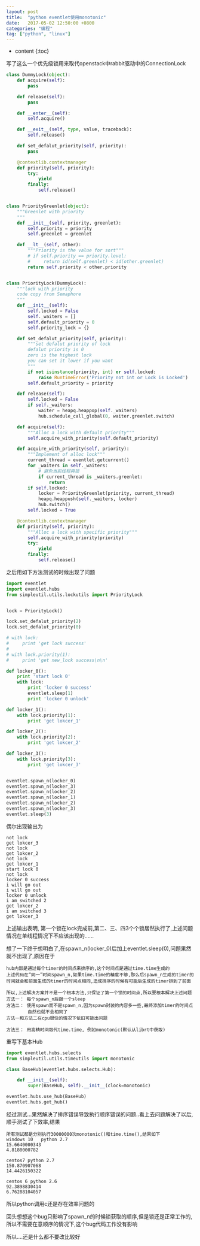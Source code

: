 ```yaml
---
layout: post
title:  "python eventlet使用monotonic"
date:   2017-05-02 12:50:00 +0800
categories: "编程"
tag: ["python", "linux"]
---
```


* content
{:toc}


写了这么一个优先级锁用来取代openstack中rabbit驱动中的ConnectionLock

```python
class DummyLock(object):
    def acquire(self):
        pass

    def release(self):
        pass

    def __enter__(self):
        self.acquire()

    def __exit__(self, type, value, traceback):
        self.release()

    def set_defalut_priority(self, priority):
        pass

    @contextlib.contextmanager
    def priority(self, priority):
        try:
            yield
        finally:
            self.release()


class PriorityGreenlet(object):
    """Greenlet with priority
    """
    def __init__(self, priority, greenlet):
        self.priority = priority
        self.greenlet = greenlet

    def __lt__(self, other):
        """Priority is the value for sort"""
        # if self.priority == priority.level:
        #     return id(self.greenlet) < id(other.greenlet)
        return self.priority < other.priority


class PriorityLock(DummyLock):
    """lock with priority
    code copy from Semaphore
    """
    def __init__(self):
        self.locked = False
        self._waiters = []
        self.default_priority = 0
        self.priority_lock = {}

    def set_defalut_priority(self, priority):
        """set defalut priority of lock
        defalut priority is 0
        zero is the highest lock
        you can set it lower if you want
        """
        if not isinstance(priority, int) or self.locked:
            raise RuntimeError('Priority not int or Lock is Locked')
        self.default_priority = priority

    def release(self):
        self.locked = False
        if self._waiters:
            waiter = heapq.heappop(self._waiters)
            hub.schedule_call_global(0, waiter.greenlet.switch)

    def acquire(self):
        """Alloc a lock with default priority"""
        self.acquire_with_priority(self.default_priority)

    def acquire_with_priority(self, priority):
        """Implement of alloc lock"""
        current_thread = eventlet.getcurrent()
        for _waiters in self._waiters:
            # 避免当前线程再锁
            if current_thread is _waiters.greenlet:
                return
        if self.locked:
            locker = PriorityGreenlet(priority, current_thread)
            heapq.heappush(self._waiters, locker)
            hub.switch()
        self.locked = True

    @contextlib.contextmanager
    def priority(self, priority):
        """Alloc a lock with specific priority"""
        self.acquire_with_priority(priority)
        try:
            yield
        finally:
            self.release()
```

之后用如下方法测试的时候出现了问题
```python
import eventlet
import eventlet.hubs
from simpleutil.utils.lockutils import PriorityLock


lock = PriorityLock()

lock.set_defalut_priority(2)
lock.set_defalut_priority(0)

# with lock:
#     print 'get lock success'
#
# with lock.priority(1):
#     print 'get new_lock success\n\n'

def locker_0():
    print 'start lock 0'
    with lock:
        print 'locker 0 success'
        eventlet.sleep(1)
        print 'locker 0 unlock'

def locker_1():
    with lock.priority(1):
        print 'get lokcer_1'

def locker_2():
    with lock.priority(2):
        print 'get lokcer_2'

def locker_3():
    with lock.priority(3):
        print 'get lokcer_3'


eventlet.spawn_n(locker_0)
eventlet.spawn_n(locker_3)
eventlet.spawn_n(locker_2)
eventlet.spawn_n(locker_1)
eventlet.spawn_n(locker_2)
eventlet.spawn_n(locker_3)
eventlet.sleep(3)
```

偶尔出现输出为
```text
not lock
get lokcer_3
not lock
get lokcer_2
not lock
get lokcer_1
start lock 0
not lock
locker 0 success
i will go out
i will go out
locker 0 unlock
i am switched 2
get lokcer_2
i am switched 3
get lokcer_3
```

上述输出表明, 第一个锁在lock完成前,第二、三、四3个个锁居然执行了,上述问题情况在单线程情况下不应该出现的......

想了一下终于想明白了,在spawn_n(locker_0)后加上eventlet.sleep(0),问题果然就不出现了,原因在于

    hub内部是通过每个timer的时间点来排序的,这个时间点是通过time.time生成的
    上述代码在“同一”时间spawn_n,如果time.time的精度不够,那么后spawn_n生成的timer的
    时间就会和前面生成的timer的时间点相同,造成排序的时候有可能后生成的timer排到了前面

    所以,上述解决方案并不是一个根本方法,只保证了第一个锁的时间点,所以要根本解决上述问题
    方法一： 每个spawn_n后跟一个sleep
    方法二： 使用spawn而不是spawn_n,因为spawn封装的内容多一些,最终添加timer的时间点
            自然也就不会相同了
    方法一和方法二在cpu很快的情况下依旧可能出问题

    方法三： 用高精时间取代time.time, 例如monotonic(默认从librt中获取)

重写下基本Hub

```python
import eventlet.hubs.selects
from simpleutil.utils.timeutils import monotonic

class BaseHub(eventlet.hubs.selects.Hub):

    def __init__(self):
        super(BaseHub, self).__init__(clock=monotonic)

eventlet.hubs.use_hub(BaseHub)
eventlet.hubs.get_hub()
```

经过测试...果然解决了排序错误导致执行顺序错误的问题..看上去问题解决了以后,顺手测试了下效率,结果

    所有测试都是分别执行30000000次monotonic()和time.time(),结果如下
    windows 10   python 2.7
    15.6640000343
    4.8180000782

    centos7 python 2.7
    150.870907068
    14.4426150322

    centos 6 python 2.6
    92.3898830414
    6.76288104057

所以python调用c还是存在效率问题的

回头想想这个bug只影响了spawn_n的时候锁获取的顺序,但是锁还是正常工作的,所以不需要在意顺序的情况下,这个bug代码工作没有影响

所以....还是什么都不要改比较好
